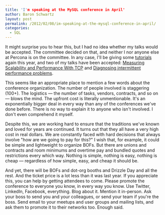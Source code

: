 ```yaml
---
title: 'I'm speaking at the MySQL conference in April'
author: Baron Schwartz
layout: post
permalink: /2012/02/08/im-speaking-at-the-mysql-conference-in-april/
categories:
  - SQL
---
```

It might surprise you to hear this, but I had no idea whether my talks would be accepted. The committee decided on that, and neither I nor anyone else at Percona is on the committee. In any case, I'll be giving some [tutorials][1] again this year, and two of my talks have been accepted: [Measuring Scalability and Performance With TCP][2] and [Diagnosing intermittent performance problems][3].

This seems like an appropriate place to mention a few words about the conference organization. The number of people involved is staggering (100+). The logistics &#8212; the number of tasks, vendors, contracts, and so on &#8212; blows the mind. The upfront cost is literally unmentionable. It's an exponentially bigger deal in every way than any of the conferences we've done before. There is no way to explain it to anyone who isn't involved. I don't even comprehend it myself.

Despite this, we are working hard to ensure that the traditions we've known and loved for years are continued. It turns out that they all have a very high cost in real dollars. We are constantly faced with hard decisions that always involve "how are we going to pay for this?" I wish that, for example, it could be simple and lightweight to organize BOFs. But there are unions and contracts and room minimums and overtime pay and bundled quotes and restrictions every which way. Nothing is simple, nothing is easy, nothing is cheap &#8212; regardless of how simple, easy, and cheap it should be.

And yet, there will be BOFs and dot-org booths and Drizzle Day and all the rest. And the ticket price is a lot less than it was last year. If you appreciate this, you can help by getting attendees to come. Please promote the conference to everyone you know, in every way you know. Use Twitter, LinkedIn, Facebook, everything. Blog about it. Mention it in-person. Ask your boss to send you and your colleagues, or send your team if you're the boss. Send email to your meetups and user groups and mailing lists, and ask them to promote it to their networks too. Enough said.

 [1]: http://www.percona.com/live/mysql-conference-2012/program/schedule/tutorials
 [2]: http://www.percona.com/live/mysql-conference-2012/sessions/measuring-scalability-and-performance-tcp
 [3]: http://www.percona.com/live/mysql-conference-2012/sessions/diagnosing-intermittent-performance-problems
